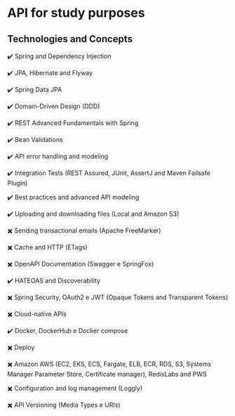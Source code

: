 # API for study purposes

## Technologies and Concepts

✔️ Spring and Dependency Injection

✔️ JPA, Hibernate and Flyway

✔️ Spring Data JPA

✔️ Domain-Driven Design (DDD)

✔️ REST Advanced Fundamentals with Spring

✔️ Bean Validations

✔️ API error handling and modeling

✔️ Integration Tests (REST Assured, JUnit, AssertJ and Maven Failsafe Plugin)

✔️ Best practices and advanced API modeling

✔️ Uploading and downloading files (Local and Amazon S3)

✖️️ Sending transactional emails (Apache FreeMarker)

✖️️ Cache and HTTP (ETags)

✖️ OpenAPI Documentation (Swagger e SpringFox)

✔️ HATEOAS and Discoverability

✖️️️ Spring Security, OAuth2 e JWT (Opaque Tokens and Transparent Tokens)

✖️️ Cloud-native APIs

✔️ Docker, DockerHub e Docker compose

✖️️️ Deploy

✖️️ Amazon AWS (EC2, EKS, ECS, Fargate, ELB, ECR, RDS, S3, Systems Manager Parameter Store, Certificate manager), RedisLabs and PWS

✖️️ Configuration and log management (Loggly)

✖️️ API Versioning (Media Types e URIs)